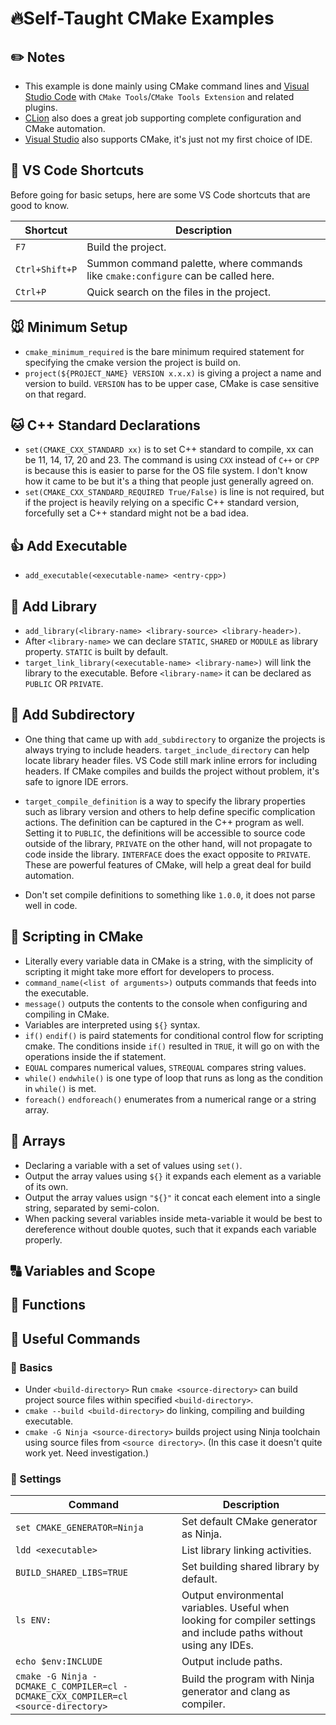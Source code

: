 # :fire:Self-Taught CMake Examples

## :pencil2: Notes

- This example is done mainly using CMake command lines and [Visual Studio Code](https://code.visualstudio.com/) with `CMake Tools`/`CMake Tools Extension` and related plugins.
- [CLion](https://www.jetbrains.com/clion/) also does a great job supporting complete configuration and CMake automation.
- [Visual Studio](https://visualstudio.microsoft.com/) also supports CMake, it's just not my first choice of IDE.

## :fork_and_knife: VS Code Shortcuts

Before going for basic setups, here are some VS Code shortcuts that are good to know.

| Shortcut | Description |
|---|---|
| `F7` | Build the project. |
| `Ctrl+Shift+P`| Summon command palette, where commands like `cmake:configure` can be called here. |
| `Ctrl+P` | Quick search on the files in the project. |

## 🐭 Minimum Setup

- `cmake_minimum_required` is the bare minimum required statement for specifying the cmake version the project is build on.
- `project(${PROJECT_NAME} VERSION x.x.x)` is giving a project a name and version to build. `VERSION` has to be upper case, CMake is case sensitive on that regard.

## 🐱 C++ Standard Declarations

- `set(CMAKE_CXX_STANDARD xx)` is to set C++ standard to compile, xx can be 11, 14, 17, 20 and 23. The command is using `CXX` instead of `C++` or `CPP` is because this is easier to parse for the OS file system. I don't know how it came to be but it's a thing that people just generally agreed on.
- `set(CMAKE_CXX_STANDARD_REQUIRED True/False)` is line is not required, but if the project is heavily relying on a specific C++ standard version, forcefully set a C++ standard might not be a bad idea.

## :+1: Add Executable

- `add_executable(<executable-name> <entry-cpp>)`

## :card_index: Add Library

- `add_library(<library-name> <library-source> <library-header>)`.
- After `<library-name>` we can declare `STATIC`, `SHARED` or `MODULE` as library property. `STATIC` is built by default.
- `target_link_library(<executable-name> <library-name>)` will link the library to the executable. Before `<library-name>` it can be declared as `PUBLIC` OR `PRIVATE`.

## :bookmark_tabs: Add Subdirectory

- One thing that came up with `add_subdirectory` to organize the projects is always trying to include headers. `target_include_directory` can help locate library header files. VS Code still mark inline errors for including headers. If CMake compiles and builds the project without problem, it's safe to ignore IDE errors.

- `target_compile_definition` is a way to specify the library properties such as library version and others to help define specific complication actions. The definition can be captured in the C++ program as well. Setting it to `PUBLIC`, the definitions will be accessible to source code outside of the library, `PRIVATE` on the other hand, will not propagate to code inside the library. `INTERFACE` does the exact opposite to `PRIVATE`. These are powerful features of CMake, will help a great deal for build automation.

- Don't set compile definitions to something like `1.0.0`, it does not parse well in code.

## :wrench: Scripting in CMake

- Literally every variable data in CMake is a string, with the simplicity of scripting it might take more effort for developers to process.
- `command_name(<list of arguments>)` outputs commands that feeds into the executable.
- `message()` outputs the contents to the console when configuring and compiling in CMake.
- Variables are interpreted using `${}` syntax.
- `if()` `endif()` is paird statements for conditional control flow for scripting cmake. The conditions inside `if()` resulted in `TRUE`, it will go on with the operations inside the if statement.
- `EQUAL` compares numerical values, `STREQUAL` compares string values.
- `while()` `endwhile()` is one type of loop that runs as long as the condition in `while()` is met.
- `foreach()` `endforeach()` enumerates from a numerical range or a string array.

## :trumpet: Arrays

- Declaring a variable with a set of values using `set()`.
- Output the array values using `${}` it expands each element as a variable of its own.
- Output the array values usign `"${}"` it concat each element into a single string, separated by semi-colon.
- When packing several variables inside meta-variable it would be best to dereference without double quotes, such that it expands each variable properly.

## :capital_abcd: Variables and Scope

## :1234: Functions

## :memo: Useful Commands

### :bell: Basics

- Under `<build-directory>` Run `cmake <source-directory>` can build project source files within specified `<build-directory>`.
- `cmake --build <build-directory>` do linking, compiling and building executable.
- `cmake -G Ninja <source-directory>` builds project using Ninja toolchain using source files from `<source directory>`. (In this case it doesn't quite work yet. Need investigation.)

### :floppy_disk: Settings

| Command| Description |
|---|---|
| `set CMAKE_GENERATOR=Ninja` | Set default CMake generator as Ninja. |
| `ldd <executable>` | List library linking activities. |
| `BUILD_SHARED_LIBS=TRUE` | Set building shared library by default. |
| `ls ENV:` | Output environmental variables. Useful when looking for compiler settings and include paths without using any IDEs.  |
| `echo $env:INCLUDE` | Output include paths. |
| `cmake -G Ninja -DCMAKE_C_COMPILER=cl -DCMAKE_CXX_COMPILER=cl <source-directory>` | Build the program with Ninja generator and clang as compiler. |
